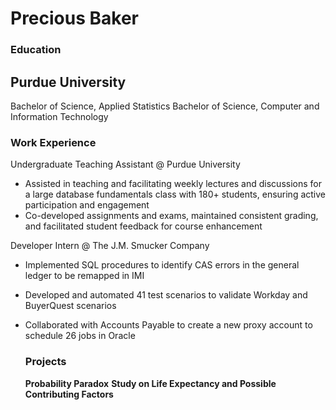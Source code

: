 # Precious Baker

### Education
## Purdue University
Bachelor of Science, Applied Statistics
Bachelor of Science, Computer and Information Technology

### Work Experience
Undergraduate Teaching Assistant @ Purdue University
- Assisted in teaching and facilitating weekly lectures and discussions for a large database fundamentals class with 180+ students, ensuring active participation and engagement
- Co-developed assignments and exams, maintained consistent grading, and facilitated student feedback for course enhancement

Developer Intern @ The J.M. Smucker Company 
- Implemented SQL procedures to identify CAS errors in the general ledger to be remapped in IMI
- Developed and automated 41 test scenarios to validate Workday and BuyerQuest scenarios
- Collaborated with Accounts Payable to create a new proxy account to schedule 26 jobs in Oracle

  ### Projects
  **Probability Paradox**
  **Study on Life Expectancy and Possible Contributing Factors**
  

